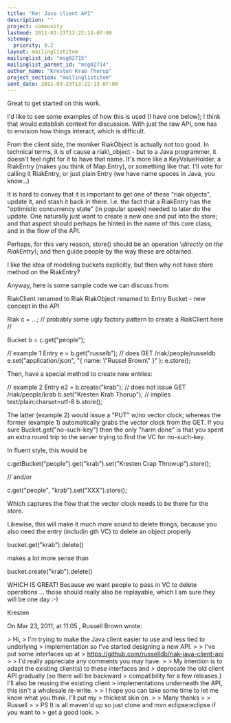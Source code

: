 ```yaml
---
title: "Re: Java client API"
description: ""
project: community
lastmod: 2011-03-23T13:22:13-07:00
sitemap:
  priority: 0.2
layout: mailinglistitem
mailinglist_id: "msg02715"
mailinglist_parent_id: "msg02714"
author_name: "Kresten Krab Thorup"
project_section: "mailinglistitem"
sent_date: 2011-03-23T13:22:13-07:00
---
```



Great to get started on this work.

I'd like to see some examples of how this is used [I have one below]; I think 
that would establish context for discussion. With just the raw API, one has to 
envision how things interact, which is difficult.

From the client side, the moniker RiakObject is actually not too good. In 
technical terms, it is of cause a riak\\_object - but to a Java programmer, it 
doesn't feel right for it to have that name. It's more like a KeyValueHolder, 
a RiakEntry (makes you think of Map.Entry), or something like that. I'll vote 
for calling it RiakEntry, or just plain Entry (we have name spaces in Java, you 
know...)

It is hard to convey that it is important to get one of these "riak objects", 
update it, and stash it back in there. I.e. the fact that a RiakEntry has the 
"optimistic concurrency state" (in popular speek) needed to later do the 
update. One naturally just want to create a new one and put into the store; 
and that aspect should perhaps be hinted in the name of this core class, and in 
the flow of the API.

Perhaps, for this very reason, store() should be an operation \\*directly on the 
RiakEntry\\*; and then guide people by the way these are obtained.

I like the idea of modeling buckets explicitly, but then why not have store 
method on the RiakEntry?

Anyway, here is some sample code we can discuss from:


 RiakClient renamed to Riak
 RiakObject renamed to Entry
 Bucket - new concept in the API

 Riak c = ...; // probably some ugly factory pattern to create a RiakClient 
here //

 Bucket b = c.get("people");

 // example 1
 Entry e = b.get("russelb"); // does GET /riak/people/russeldb
 e.set("application/json", "{ name: \\"Russel Brown\\" }" );
 e.store();

Then, have a special method to create new entries:

 // example 2
 Entry e2 = b.create("krab"); // does not issue GET /riak/people/krab
 b.set("Kresten Krab Thorup"); // implies text/plain;charset=utf-8
 b.store();

The latter (example 2) would issue a "PUT" w/no vector clock; whereas the 
former (example 1) automatically grabs the vector clock from the GET. If you 
sure Bucket.get("no-such-key") then the only "harm done" is that you spent an 
extra round trip to the server trying to find the VC for no-such-key.

In fluent style, this would be

 c.getBucket("people").get("krab").set("Kresten Crap Throwup").store();

 // and/or

 c.get("people", "krab").set("XXX").store();

Which captures the flow that the vector clock needs to be there for the store.

Likewise, this will make it much more sound to delete things, because you also 
need the entry (includin gth VC) to delete an object properly

 bucket.get("krab").delete()

makes a lot more sense than

 bucket.create("krab").delete()

WHICH IS GREAT! Because we want people to pass in VC to delete operations ... 
those should really also be replayable, which I am sure they will be one day :-)


Kresten

On Mar 23, 2011, at 11:05 , Russell Brown wrote:

&gt; Hi,
&gt; I'm trying to make the Java client easier to use and less tied to underlying 
&gt; implementation so I've started designing a new API. 
&gt; 
&gt; I've put some interfaces up at 
&gt; https://github.com/russelldb/riak-java-client-api
&gt; 
&gt; I'd really appreciate any comments you may have.
&gt; 
&gt; My intention is to adapt the existing client(s) to these interfaces and 
&gt; deprecate the old client API gradually (so there will be backward 
&gt; compatibility for a few releases.) I'll also be reusing the existing client 
&gt; implementations underneath the API, this isn't a wholesale re-write. 
&gt; 
&gt; I hope you can take some time to let me know what you think. I'll put my 
&gt; thickest skin on.
&gt; 
&gt; Many thanks
&gt; 
&gt; Russell
&gt; 
&gt; PS It is all maven'd up so just clone and mvn eclipse:eclipse if you want to 
&gt; get a good look.
&gt; 


